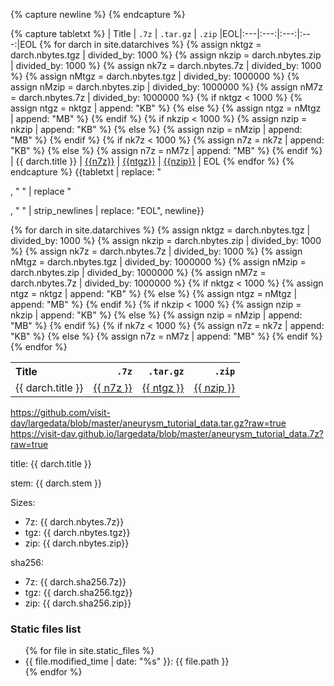---
---

<!--
We're using Liquid here somewhat unusually to have it output MARKDOWN instead
of the usual HTML. But, the challenge is that Markdown is highly sensitive to
newlines and Liquid is somewhat unpredictable in the creation of newlines.
So, first, we need to create a Liquid variable that represents
a NEWLINE. That is that the first capture block is all about. Then, we capture
the entire Markdown table as a single Liquid string variable, tabletxt, with
'EOL' representing the end of each line of the table. Finally, we output the
Markdown table, striping all newlines that Liquid may have inserted, replacing
any HTML <p> and </p> that Liquid may have inserted with spaces and then finally
replacing the EOLs with real newlines.
-->
{% capture newline %}
{% endcapture %}

{% capture tabletxt %}
| Title | `.7z` | `.tar.gz` | `.zip` |EOL|:---|:---:|:---:|:---:|EOL
{% for darch in site.datarchives %}
    {% assign nktgz = darch.nbytes.tgz | divided_by: 1000 %}
    {% assign nkzip = darch.nbytes.zip | divided_by: 1000 %}
    {% assign nk7z = darch.nbytes.7z | divided_by: 1000 %}
    {% assign nMtgz = darch.nbytes.tgz | divided_by: 1000000 %}
    {% assign nMzip = darch.nbytes.zip | divided_by: 1000000 %}
    {% assign nM7z = darch.nbytes.7z | divided_by: 1000000 %}
    {% if nktgz < 1000 %}
        {% assign ntgz = nktgz | append: "KB" %}
    {% else %}
        {% assign ntgz = nMtgz | append: "MB" %}
    {% endif %}
    {% if nkzip < 1000 %}
        {% assign nzip = nkzip | append: "KB" %}
    {% else %}
        {% assign nzip = nMzip | append: "MB" %}
    {% endif %}
    {% if nk7z < 1000 %}
        {% assign n7z = nk7z | append: "KB" %}
    {% else %}
        {% assign n7z = nM7z | append: "MB" %}
    {% endif %}
| {{ darch.title }} | [{{n7z}}]({{site.baseurl}}/blob/master/{{darch.stem}}.7z?raw=true) | [{{ntgz}}]({{darch.stem}}.tar.gz) | [{{nzip}}]({{darch.stem}}.zip) | EOL
{% endfor %}
{% endcapture %}
{{tabletxt | replace: "<p>, " " | replace "</p>, " " | strip_newlines | replace: "EOL", newline}}


<!-- Here is the normal HTML way -->
<table>
  <tr>
    <th style="text-align: left">Title</th>
    <th style="text-align: right"><code>.7z</code></th>
    <th style="text-align: right"><code>.tar.gz</code></th>
    <th style="text-align: right"><code>.zip</code></th>
  </tr>
{% for darch in site.datarchives %}
    {% assign nktgz = darch.nbytes.tgz | divided_by: 1000 %}
    {% assign nkzip = darch.nbytes.zip | divided_by: 1000 %}
    {% assign nk7z = darch.nbytes.7z | divided_by: 1000 %}
    {% assign nMtgz = darch.nbytes.tgz | divided_by: 1000000 %}
    {% assign nMzip = darch.nbytes.zip | divided_by: 1000000 %}
    {% assign nM7z = darch.nbytes.7z | divided_by: 1000000 %}
    {% if nktgz < 1000 %}
        {% assign ntgz = nktgz | append: "KB" %}
    {% else %}
        {% assign ntgz = nMtgz | append: "MB" %}
    {% endif %}
    {% if nkzip < 1000 %}
        {% assign nzip = nkzip | append: "KB" %}
    {% else %}
        {% assign nzip = nMzip | append: "MB" %}
    {% endif %}
    {% if nk7z < 1000 %}
        {% assign n7z = nk7z | append: "KB" %}
    {% else %}
        {% assign n7z = nM7z | append: "MB" %}
    {% endif %}
    <tr>
        <td style="text-align: left">{{ darch.title }}</td>
        <td style="text-align: right"><a href="{{ site.rawdata_baseurl }}/{{ darch.stem }}.7z?raw=true">{{ n7z }}</a></td>
        <td style="text-align: right"><a href="{{ site.rawdata_baseurl }}/{{ darch.stem }}.tar.gz?raw=true">{{ ntgz }}</a></td>
        <td style="text-align: right"><a href="{{ site.rawdata_baseurl }}/{{ darch.stem }}.zip?raw=true">{{ nzip }}</a></td>
    </tr>
{% endfor %}
</table>

https://github.com/visit-dav/largedata/blob/master/aneurysm_tutorial_data.tar.gz?raw=true
https://visit-dav.github.io/largedata/blob/master/aneurysm_tutorial_data.7z?raw=true


<p>title: {{ darch.title }}</p>
<p>stem: {{ darch.stem }}</p>
<p>Sizes:</p>
<ul>
<li>7z: {{ darch.nbytes.7z}}</li>
<li>tgz: {{ darch.nbytes.tgz}}</li>
<li>zip: {{ darch.nbytes.zip}}</li>
</ul>
<p>sha256:</p>
<ul>
<li>7z: {{ darch.sha256.7z}}</li>
<li>tgz: {{ darch.sha256.tgz}}</li>
<li>zip: {{ darch.sha256.zip}}</li>
</ul>

### Static files list
<ul>
{% for file in site.static_files %}
<li>{{ file.modified_time | date: "%s" }}: {{ file.path }}</li>
{% endfor %}
</ul>

